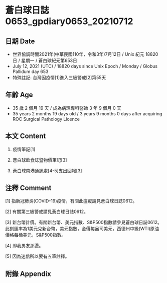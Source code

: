 [_metadata_:encoding]: - "utf-8"
[_metadata_:language]: - "zh-Hant-TW"
[_metadata_:fileformat]: - "markdown"
[_metadata_:MIME_type]: - "text/plain"
[_metadata_:markdown_version]: - "commonmark version 0.29"
[_metadata_:markdown_spec]: - "https://spec.commonmark.org/0.29/"

# 蒼白球日誌0653_gpdiary0653_20210712 #

## 日期 Date ##

* 世界協調時間2021年(中華民國110年，令和3年)7月12日 / Unix 紀元 18820 日 / 星期一 / 蒼白球紀元第653日
* July 12, 2021 (UTC) / 18820 days since Unix Epoch / Monday / Globus Pallidum day 653
* 特殊註記: 台灣因疫情[1]進入三級警戒[2]第55天

## 年齡 Age ##

* 35 歲 2 個月 19 天 / 成為病理專科醫師 3 年 9 個月 0 天
* 35 years 2 months 19 days old / 3 years 9 months 0 days after acquiring ROC Surgical Pathology Licence

## 本文 Content ##

1. 疫情筆記[1]

    
2. 蒼白球飲食誌暨物價筆記[3]

    
3. 蒼白球南港通訊處[4-5]支出回報[3]

    

## 注釋 Comment ##

[1] 指新冠肺炎(COVID-19)疫情，有關此瘟疫請見蒼白球日誌0612。


[2] 有關第三級警戒請見蒼白球日誌0612。


[3] 新台幣計價。有關新台幣、美元指數、S&P500指數請參見蒼白球日誌0612。此刻匯率為1美元兌新台幣，美元指數，金價每盎司美元，西德州中級(WTI)原油價格每桶美元，S&P500指數。


[4] 即我男友那邊。


[5] 因為迷信所以要有五筆註釋。



## 附錄 Appendix ##

